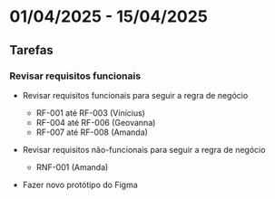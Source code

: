 # 01/04/2025 - 15/04/2025

## Tarefas

### Revisar requisitos funcionais

- Revisar requisitos funcionais para seguir a regra de negócio
    - RF-001 até RF-003 (Vinícius)
    - RF-004 até RF-006 (Geovanna)
    - RF-007 até RF-008 (Amanda)
- Revisar requisitos não-funcionais para seguir a regra de negócio
    - RNF-001 (Amanda)

- Fazer novo protótipo do Figma
